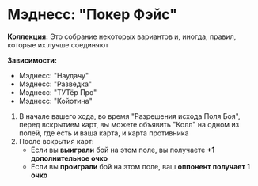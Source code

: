 # Мэднесс: "Покер Фэйс"

**Коллекция:** Это собрание некоторых вариантов и, иногда, правил, которые их лучше соединяют

**Зависимости:**
*   Мэднесс: "Наудачу"
*   Мэднесс: "Разведка"
*   Мэднесс: "ТУТёр Про"
*   Мэднесс: "Койотина"

1.  В начале вашего хода, во время "Разрешения исхода Поля Боя", перед вскрытием карт, вы можете объявить "Колл" на одном из полей, где есть и ваша карта, и карта противника
2.  После вскрытия карт:
    *   Если вы **выиграли** бой на этом поле, вы получаете **+1 дополнительное очко**
    *   Если вы **проиграли** бой на этом поле, ваш **оппонент получает 1 очко**